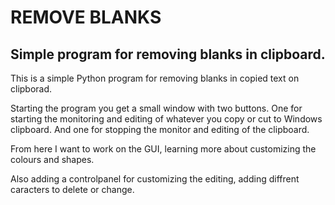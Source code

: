 # REMOVE BLANKS

## Simple program for removing blanks in clipboard.

<p> This is a simple Python program for removing blanks in copied text on clipborad.

<p> Starting the program you get a small window with two buttons. One for starting the monitoring and editing of whatever you copy or cut to Windows clipboard. And one for stopping the monitor and editing of the clipboard.

<p> From here I want to work on the GUI, learning more about customizing the colours and shapes.
<p> Also adding a controlpanel for customizing the editing, adding diffrent caracters to delete or change.
